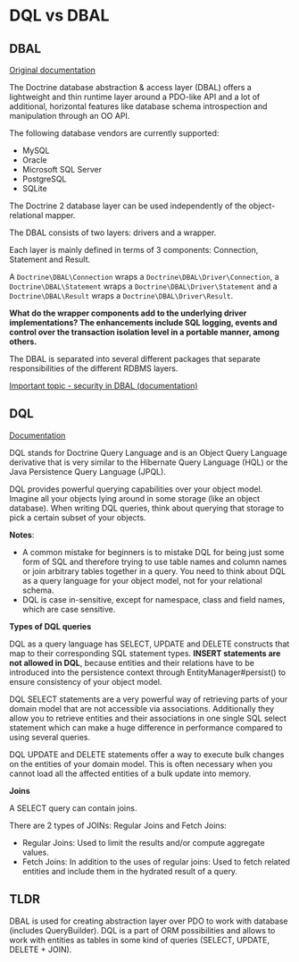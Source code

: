 # DQL vs DBAL

## DBAL 

[Original documentation](https://www.doctrine-project.org/projects/doctrine-dbal/en/latest/reference/introduction.html)

The Doctrine database abstraction & access layer (DBAL) offers 
a lightweight and thin runtime layer around a PDO-like API and 
a lot of additional, horizontal features like database schema 
introspection and manipulation through an OO API.

The following database vendors are currently supported:

- MySQL
- Oracle
- Microsoft SQL Server
- PostgreSQL
- SQLite

The Doctrine 2 database layer can be used independently of the object-relational mapper.

The DBAL consists of two layers: drivers and a wrapper. 

Each layer is mainly defined in terms of 3 components: Connection, Statement and Result. 

A `Doctrine\DBAL\Connection` wraps a `Doctrine\DBAL\Driver\Connection`, 
a `Doctrine\DBAL\Statement` wraps a `Doctrine\DBAL\Driver\Statement` 
and a `Doctrine\DBAL\Result` wraps a `Doctrine\DBAL\Driver\Result`.

**What do the wrapper components add to the underlying driver implementations? 
The enhancements include SQL logging, 
events and control over the transaction isolation level in a portable manner, among others.**

The DBAL is separated into several different packages that 
separate responsibilities of the different RDBMS layers.

[Important topic - security in DBAL (documentation)](https://www.doctrine-project.org/projects/doctrine-dbal/en/latest/reference/security.html#security)

## DQL

[Documentation](https://www.doctrine-project.org/projects/doctrine-orm/en/2.8/reference/dql-doctrine-query-language.html)

DQL stands for Doctrine Query Language and is an Object Query Language derivative 
that is very similar to the Hibernate Query Language (HQL) or the Java Persistence Query Language (JPQL).

DQL provides powerful querying capabilities over your object model. 
Imagine all your objects lying around in some storage (like an object database). 
When writing DQL queries, think about querying that storage to pick a certain subset of your objects.

**Notes**:
- A common mistake for beginners is to mistake DQL for being just some form of SQL and 
therefore trying to use table names and column names or join arbitrary 
tables together in a query. You need to think about DQL as a query language 
for your object model, not for your relational schema.
- DQL is case in-sensitive, except for namespace, class and field names, which are case sensitive.

**Types of DQL queries**

DQL as a query language has SELECT, UPDATE and DELETE constructs 
that map to their corresponding SQL statement types. 
**INSERT statements are not allowed in DQL**, because entities and their 
relations have to be introduced into the persistence context through EntityManager#persist() 
to ensure consistency of your object model.

DQL SELECT statements are a very powerful way of retrieving parts 
of your domain model that are not accessible via associations. 
Additionally they allow you to retrieve entities and their associations 
in one single SQL select statement which can make a huge difference 
in performance compared to using several queries.

DQL UPDATE and DELETE statements offer a way to execute 
bulk changes on the entities of your domain model.
This is often necessary when you cannot load
all the affected entities of a bulk update into memory.

**Joins**

A SELECT query can contain joins. 

There are 2 types of JOINs: Regular Joins and Fetch Joins:
- Regular Joins: Used to limit the results and/or compute aggregate values.
- Fetch Joins: In addition to the uses of regular joins: 
Used to fetch related entities and include them in the hydrated result of a query.

## TLDR
DBAL is used for creating abstraction layer over PDO to work with database (includes QueryBuilder).
DQL is a part of ORM possibilities and allows to work with entities as 
tables in some kind of queries (SELECT, UPDATE, DELETE + JOIN).